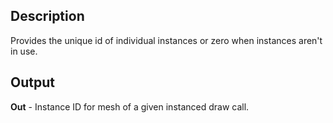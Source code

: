 ## Description
Provides the unique id of individual instances or zero when instances aren't in use.

## Output
**Out** - Instance ID for mesh of a given instanced draw call.